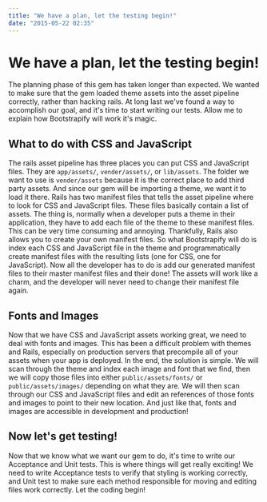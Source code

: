 ```yaml
---
title: "We have a plan, let the testing begin!"
date: "2015-05-22 02:35"
---
```

# We have a plan, let the testing begin!

The planning phase of this gem has taken longer than expected. We wanted to make sure that the gem loaded theme assets into the asset pipeline correctly, rather than hacking rails. At long last we've found a way to accomplish our goal, and it's time to start writing our tests. Allow me to explain how Bootstrapify will work it's magic.

## What to do with CSS and JavaScript

The rails asset pipeline has three places you can put CSS and JavaScript files. They are `app/assets/`, `vender/assets/`, or `lib/assets`. The folder we want to use is `vender/assets` because it is the correct place to add third party assets. And since our gem will be importing a theme, we want it to load it there. Rails has two manifest files that tells the asset pipeline where to look for CSS and JavaScript files. These files basically contain a list of assets. The thing is, normally when a developer puts a theme in their application, they have to add each file of the theme to these manifest files. This can be very time consuming and annoying. Thankfully, Rails also allows you to create your own manifest files. So what Bootstrapify will do is index each CSS and JavaScript file in the theme and programmatically create manifest files with the resulting lists (one for CSS, one for JavaScript). Now all the developer has to do is add our generated manifest files to their master manifest files and their done! The assets will work like a charm, and the developer will never need to change their manifest file again.

## Fonts and Images

Now that we have CSS and JavaScript assets working great, we need to deal with fonts and images. This has been a difficult problem with themes and Rails, especially on production servers that precompile all of your assets when your app is deployed. In the end, the solution is simple. We will scan through the theme and index each image and font that we find, then we will copy those files into either `public/assets/fonts/` or `public/assets/images/` depending on what they are. We will then scan through our CSS and JavaScript files and edit an references of those fonts and images to point to their new location. And just like that, fonts and images are accessible in development and production!

## Now let's get testing!

Now that we know what we want our gem to do, it's time to write our Acceptance and Unit tests. This is where things will get really exciting! We need to write Acceptance tests to verify that styling is working correctly, and Unit test to make sure each method responsible for moving and editing files work correctly. Let the coding begin!
